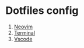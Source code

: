 # Dotfiles config

1. [Neovim](https://github.com/mihkhoi/dotfiles/tree/master/neovim)
2. [Terminal](https://github.com/mihkhoi/dotfiles/tree/master/terminal)
3. [Vscode](https://github.com/mihkhoi/dotfiles/tree/master/vs%20code)

